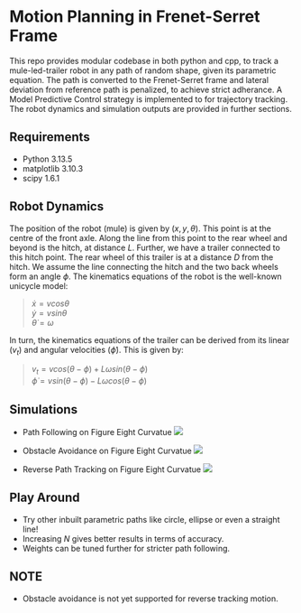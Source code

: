 # Motion Planning in Frenet-Serret Frame
This repo provides modular codebase in both python and cpp, to track a mule-led-trailer robot in any path of random shape, given its parametric equation. The path is converted to the Frenet-Serret frame and lateral deviation from reference path is penalized, to achieve strict adherance. A Model Predictive Control strategy is implemented to for trajectory tracking. The robot dynamics and simulation outputs are provided in further sections. 

## Requirements
* Python 3.13.5
* matplotlib 3.10.3
* scipy 1.6.1

## Robot Dynamics
The position of the robot (mule) is given by $(x, y, θ)$. This point is at the centre of the front axle. Along the line from this point to the rear wheel and beyond is the hitch, at distance $L$. Further, we have a trailer connected to this hitch point. The rear wheel of this trailer is at a distance $D$ from the hitch. We assume the line connecting the hitch and the two back wheels form an angle $\phi$.
The kinematics equations of the robot is the well-known unicycle model:<br>
>$\dot x = v cos \theta$<br>
>$\dot y = v sin \theta$<br>
>$\dot \theta = \omega$<br>

In turn, the kinematics equations of the trailer can be derived from its linear ($v_{t}$) and angular velocities ($\dot\phi$). This is given by:<br>
>$v_{t} = v cos (\theta-\phi) + L\omega sin (\theta-\phi)$<br>
>$\dot\phi = v sin (\theta-\phi) - L\omega cos (\theta-\phi)$

## Simulations
* Path Following on Figure Eight Curvatue
![](./simulation/path_following.gif)

* Obstacle Avoidance on Figure Eight Curvatue
![](./simulation/obstacle_avoidance.gif)

* Reverse Path Tracking on Figure Eight Curvatue
![](./simulation/reverse_tracking.gif)

## Play Around
* Try other inbuilt parametric paths like circle, ellipse or even a straight line!
* Increasing $N$ gives better results in terms of accuracy.
* Weights can be tuned further for stricter path following.

## NOTE
* Obstacle avoidance is not yet supported for reverse tracking motion.

